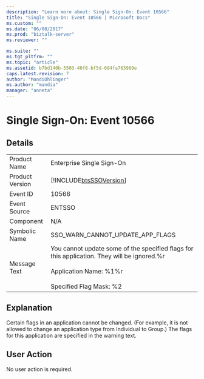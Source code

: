 ```yaml
---
description: "Learn more about: Single Sign-On: Event 10566"
title: "Single Sign-On: Event 10566 | Microsoft Docs"
ms.custom: ""
ms.date: "06/08/2017"
ms.prod: "biztalk-server"
ms.reviewer: ""

ms.suite: ""
ms.tgt_pltfrm: ""
ms.topic: "article"
ms.assetid: b7bd140b-5503-40f8-bf5d-604fa763989e
caps.latest.revision: 7
author: "MandiOhlinger"
ms.author: "mandia"
manager: "anneta"
---
```

# Single Sign-On: Event 10566
## Details  
  
|                 |                                                                                                                                                                    |
|-----------------|--------------------------------------------------------------------------------------------------------------------------------------------------------------------|
|  Product Name   |                                                                     Enterprise Single Sign-On                                                                      |
| Product Version |                                                     [!INCLUDE[btsSSOVersion](../includes/btsssoversion-md.md)]                                                     |
|    Event ID     |                                                                               10566                                                                                |
|  Event Source   |                                                                               ENTSSO                                                                               |
|    Component    |                                                                                N/A                                                                                 |
|  Symbolic Name  |                                                                  SSO_WARN_CANNOT_UPDATE_APP_FLAGS                                                                  |
|  Message Text   | You cannot update some of the specified flags for this application. They will be ignored.%r<br /><br /> Application Name: %1%r<br /><br /> Specified Flag Mask: %2 |
  
## Explanation  
 Certain flags in an application cannot be changed. (For example, it is not allowed to change an application type from Individual to Group.) The flags for this application are specified in the warning text.  
  
## User Action  
 No user action is required.
